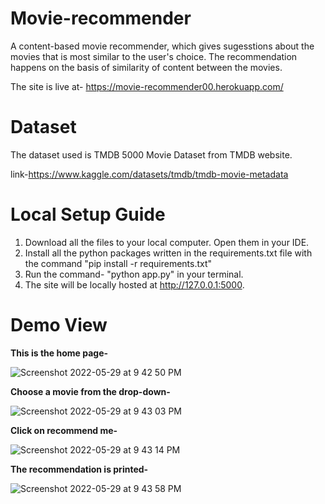 # Movie-recommender
A content-based movie recommender, which gives sugesstions about the movies that is most similar to the user's choice. The recommendation happens on the basis of similarity of content between the movies.

The site is live at- https://movie-recommender00.herokuapp.com/

# Dataset
The dataset used is TMDB 5000 Movie Dataset from TMDB website.

link-https://www.kaggle.com/datasets/tmdb/tmdb-movie-metadata

# Local Setup Guide
1. Download all the files to your local computer. Open them in your IDE. 
2. Install all the python packages written in the requirements.txt file with the command "pip install -r requirements.txt"
3. Run the command- "python app.py" in your terminal.
4. The site will be locally hosted at http://127.0.0.1:5000.

# Demo View
**This is the home page-** 

![Screenshot 2022-05-29 at 9 42 50 PM](https://user-images.githubusercontent.com/97784397/170880266-e2277bc1-e896-4c18-a5ec-2af5b43e6318.png)

**Choose a movie from the drop-down-**

![Screenshot 2022-05-29 at 9 43 03 PM](https://user-images.githubusercontent.com/97784397/170881227-a23e79bc-9938-4001-bdc2-2679f8f6d328.png)

**Click on recommend me-** 

![Screenshot 2022-05-29 at 9 43 14 PM](https://user-images.githubusercontent.com/97784397/170880495-eeaa6d33-6c9b-4419-8386-97ed28dce93c.png)

**The recommendation is printed-**

![Screenshot 2022-05-29 at 9 43 58 PM](https://user-images.githubusercontent.com/97784397/170880528-14d7406c-0fe9-41a1-a9cb-8e09eefdbf0f.png)
